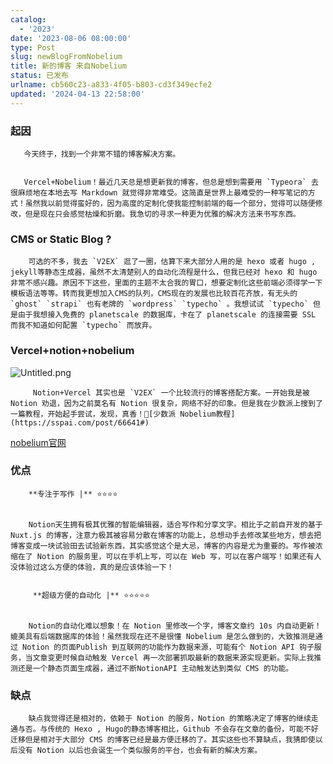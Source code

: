 ```yaml
---
catalog:
  - '2023'
date: '2023-08-06 08:00:00'
type: Post
slug: newBlogFromNobelium
title: 新的博客 来自Nobelium
status: 已发布
urlname: cb560c23-a833-4f05-b803-cd3f349ecfe2
updated: '2024-04-13 22:58:00'
---
```


### 起因


       今天终于，找到一个非常不错的博客解决方案。


       Vercel+Nobelium！最近几天总是想更新我的博客，但总是想到需要用 `Typeora` 去很麻烦地在本地去写 Markdown 就觉得非常难受。这简直是世界上最难受的一种写笔记的方式！虽然我以前觉得蛮好的，因为高度的定制化使我能控制前端的每一个部分，觉得可以随便修改，但是现在只会感觉枯燥和折磨。我急切的寻求一种更为优雅的解决方法来书写东西。


### CMS or Static Blog ?


        可选的不多，我去 `V2EX` 逛了一圈，估算下来大部分人用的是 hexo 或者 hugo , jekyll等静态生成器，虽然不太清楚别人的自动化流程是什么，但我已经对 hexo 和 hugo 非常不感兴趣。原因不下这些，里面的主题不太合我的胃口，想要定制化这些前端必须得学一下模板语法等等。转而我更想加入CMS的队列，CMS现在的发展也比较百花齐放，有无头的 `ghost` `strapi` 也有老牌的 `wordpress` `typecho` 。我想试试 `typecho` 但是由于我想接入免费的 planetscale 的数据库，卡在了 planetscale 的连接需要 SSL 而我不知道如何配置 `typecho` 而放弃。


### Vercel+notion+nobelium


![Untitled.png](https://prod-files-secure.s3.us-west-2.amazonaws.com/ed141b76-e4f4-4030-b3c9-9f8f9925cc4f/0ecc86b3-acdd-477f-ab59-852a7f533d4c/Untitled.png?X-Amz-Algorithm=AWS4-HMAC-SHA256&X-Amz-Content-Sha256=UNSIGNED-PAYLOAD&X-Amz-Credential=ASIAZI2LB466REZR5BNU%2F20250530%2Fus-west-2%2Fs3%2Faws4_request&X-Amz-Date=20250530T102630Z&X-Amz-Expires=3600&X-Amz-Security-Token=IQoJb3JpZ2luX2VjENv%2F%2F%2F%2F%2F%2F%2F%2F%2F%2FwEaCXVzLXdlc3QtMiJHMEUCICQOYY7EqEsYAgHO3yOjX%2Bs3jOwtOUnFKECa9XvdzlRAAiEAu9kl5MJdJs7w7qP7BATgPTwd6Esu4XbdWGgbIuxGiPcqiAQIo%2F%2F%2F%2F%2F%2F%2F%2F%2F%2F%2FARAAGgw2Mzc0MjMxODM4MDUiDB8N621R8I9bzrg5PCrcA5NJJYPUNtZBSYsBP52k16KDD%2FIrPhwapRaHeZZ%2Fqh5ikkLuJmWcl78MvsDZzNFf%2BUfOUrZTc4aCHDR%2B%2BqgAh7U33%2B3JetDydlxCVBHjuTuOMdvGT7TaiXg611FKxW%2BcGj0EhiGoY5E2SloO7WFZQHLkySBOObQ5nOEkO3MpRYJ%2F6gLX0UHbZMszLPbHIjLEF6UWcUZQjfysEpJUySZhAPgD34mAb2pjxb5LTDbnrTI8avj99SkFijNO8GnbMe5g8Z6IBE4rqQmBiIUosDyK6LolVMN8Hf7RF7r%2Fdr9g4B5cZrEdcbThGI7Q4rPmEb%2B3CSl%2BfQ37khrU808yd3qdqKb7xvpTa3r3MkxU4PPG0Xvc1BZq6Y3iMrgKLqf7v%2F9EiD%2F0O43s57XIByRH2zLd%2FxrJS1tuhzwYQbEm3Hq05hL1zxLbq%2BmbJ7VWYgOdU6a8nu55Hk2GP%2BgAvHFUrc1zcHVmj9GYbHk5Pli8McwgyCBMbH%2BHIf%2FQCf4ROo853QHtOPtaAOI2dboagY6s5uBWmRjm2Z8ivteXACstRUfMD0sjrR87T6OJXP%2BgGgkUN1IS93ozwe6%2FvjD9twGvRnEEnBJuU4tXuMio7PXNJRGBCkhBTulhJ7DImpAzXMDmMKKO5sEGOqUB9KcPCC5sVF1nIimUnR2ZbxgB%2F0M%2B6vUdxSKqEu9MhMMSLC1AOx%2BOQScLZMvpsNk59CclgPq7gM3uYcJ75GZ1jZAmjK%2Bl3s40Khzy4q9QtjQmNWndPpcqMgOoJef%2FimtGYiPc1iTKTIVfbdOq2z%2BFB6JQYG9Rq9Xd8%2BKi%2F%2BGbgliwWoUyURMX3dUo6h5ITjOxS2slKO8zdIZKwfqCI%2Bk2hGA1bJJ0&X-Amz-Signature=943b4a8fa4785a19703d25e920fb4cb9210d2bb0ed2667a2b7125cbdf60753ac&X-Amz-SignedHeaders=host&x-id=GetObject)


         Notion+Vercel 其实也是 `V2EX` 一个比较流行的博客搭配方案。一开始我是被 Notion 劝退，因为之前莫名有 Notion 很复杂，网络不好的印象。但是我在少数派上搜到了一篇教程，开始起手尝试，发现，真香！🔗[少数派 Nobelium教程](https://sspai.com/post/66641#) 


[nobelium官网](https://nobelium.js.org/)


### 优点


        **专注于写作 |** ⭐⭐⭐⭐


        Notion天生拥有极其优雅的智能编辑器，适合写作和分享文字。相比于之前自开发的基于Nuxt.js 的博客，注意力极其被容易分散在博客的功能上，总想动手去修改某些地方，想去把博客变成一块试验田去试验新东西，其实感觉这个是大忌，博客的内容是尤为重要的。写作被浓缩在了 Notion 的服务里，可以在手机上写，可以在 Web 写，可以在客户端写！如果还有人没体验过这么方便的体验，真的是应该体验一下！


         **超级方便的自动化 |** ⭐⭐⭐⭐⭐


        Notion的自动化难以想象！在 Notion 里修改一个字，博客文章约 10s 内自动更新！媲美具有后端数据库的体验！虽然我现在还不是很懂 Nobelium 是怎么做到的，大致推测是通过 Notion 的页面Publish 到互联网的功能作为数据来源，可能有个 Notion API 钩子服务，当文章变更时候自动触发 Vercel 再一次部署抓取最新的数据来源实现更新。实际上我推测还是一个静态页面生成器，通过不断NotionAPI 主动触发达到类似 CMS 的功能。


### 缺点


        缺点我觉得还是相对的，依赖于 Notion 的服务，Notion 的策略决定了博客的继续走通与否。与传统的 Hexo , Hugo的静态博客相比，Github 不会存在文章的备份，可能不好迁移但是相对于大部分 CMS 的博客已经是最方便迁移的了。其实这些也不算缺点，我猜即使以后没有 Notion 以后也会诞生一个类似服务的平台，也会有新的解决方案。

